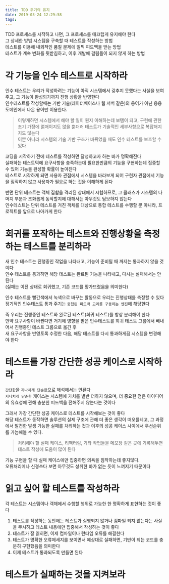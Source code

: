 ```yaml
---
title: TDD 주기의 유지
date: 2019-03-24 12:29:58
tags:
---
```


TDD 프로세스를 시작하고 나면, 그 프로세스를 매끄럽게 유지해야 한다  
그 상세한 방법
시스템을 구축할 때 테스트를 작성하는 방법  
테스트를 이용해 내외적인 품질 문제에 일찍 피드백을 받는 방법  
테스트가 계속 변화를 뒷받침하고, 이후 개발에 걸림돌이 되지 않게 하는 방법  

# 각 기능을 인수 테스트로 시작하라  
인수 테스트는 우리가 작성하려는 기능이 아직 시스템에서 갖추지 못했다는 사실을 보여주고, 그 기능이 완성되기까지 진행 상황을 반영한다  
인수테스트를 작성할때는 기반 기술(데이터베이스나 웹 서버 같은)의 용어가 아닌 응용 도메인에서 나온 용어만 이용한다.  
> 이렇게하면 시스템에서 해야 할 일이 뭔지 이해하는데 보탬이 되고, 구현에 관한 초기 가정에 얽매이지도 않을 뿐더러 테스트가 기술적인 세부사항으로 복잡해지지도 않는다  
> 이뿐 아니라 시스템의 기술 기반 구조가 바뀌었을 때도 인수 테스트를 보호할 수 있다  

코딩을 시작하기 전에 테스트를 작성하면 달성하고자 하는 바가 명확해진다  
실패하는 테스트덕에 요구사항을 충족하는데 필요한만큼의 기능을 구현하는데 집중할 수 있어 기능을 완성할 확률이 높아진다  
테스트로 시작하게 되면 사용자 관점에서 시스템을 바라보게 되어 구현자 관점에서 기능을 짐작하지 않고 사용자가 필요로 하는 것을 이해하게 된다  

반면 단위 테스트는 객체 집합을 격리된 상태에서 시험하므로, 그 클래스가 시스템의 나머지 부분과 조화롭게 동작할지에 대해서는 아무것도 담보하지 않는다  
인수테스트는 단위 테스트를 거친 객체를 대상으로 통합 테스트를 수행할 뿐 아니라, 프로젝트를 앞으로 나아가게 한다  

# 회귀를 포작하는 테스트와 진행상황을 측정하는 테스트를 분리하라  
새 인수 테스트는 진행중인 작업을 나타내고, 기능이 준비될 때 까지는 통과하지 않을 것이다  
인수 테스트를 통과하면 해당 테스트는 완료된 기능을 나타내고, 다시는 실패해서는 안된다  
(실패는 이전 상태로 회귀했고, 기존 코드를 망가뜨렸음을 의미한다)  

인수 테스트를 빨간색에서 녹색으로 바꾸는 활동으로 우리는 진행상태를 측정할 수 있다  
정기적인 인수테스트 통과 주기는 `중첩된 피드백 고리를 구동하는 엔진`에 해당한다  

즉 우리는 진행중인 테스트와 완료된 테스트(회귀 테스트)를 항상 분리해야 한다  
만약 요구사항이 바뀐다면 거기에 영향을 받은 인수테스트를 회귀 테스트 그룹에서 빼내어서 진행중인 테스트 그룹으로 옮긴 후  
새 요구사항을 반영토록 수정한 다음, 해당 테스트를 다시 통과하게끔 시스템을 변경해야 한다  

# 테스트를 가장 간단한 성공 케이스로 시작하라  
`간단한`을 `지나치게 단순한`으로 해석해서는 안된다  
`지나치게 단순한` 케이스는 시스템에 가치를 별반 더하지 않으며, 더 중요한 점은 아이디어의 유효성에 관해 충분한 피드백을 전해주지 않는다는 것이다  

그래서 가장 간단한 성공 케이스로 테스트를 시작해보는 것이 좋다  
해당 테스트가 동작하면 솔루션의 실제 구조에 관해 더 좋은 생각이 떠오를테고, 그 과정에서 발견한 발생 가능한 실패를 처리하는 것과 이후의 성공 케이스 사이에서 우선순위를 가늠해볼 수 있다.  
> 처리해야 할 실패 케이스, 리팩터링, 기타 작업들을 메모장 깉은 곳에 기록해두면 테스트 작성에 도움이 많이 된다  

기능 구현을 할 때 실패 케이스에만 집중하면 의욕을 짐작하는데 좋지않다.  
오류처리메나 신경쓰다 보면 아무것도 성취한 바가 없는 듯이 느껴지기 때문이다  

# 읽고 싶어 할 테스트를 작성하라  
각 테스트는 시스템이나 객체에서 수행할 행위로 가능한 한 명확하게 표현하는 것이 좋다  

1. 테스트를 작성하는 동안에는 테스트가 실행되지 않거나 컴파일 되지 않는다는 사실을 무시하고 테스트 내용에만 집중해서 작성하는 것이 좋다  
2. 테스트가 잘 읽히면, 이제 컴파일이나 런타임 오류를 해결한다  
3. 테스트가 명확한 오류메세지를 보이면서 예상대로 실패하면, 기반이 되는 코드를 충분히 구현했음을 의미한다  
4. 이제 테스트가 통과되도록 만들면 된다  

# 테스트가 실패하는 것을 지켜보라  


<!-- more -->
